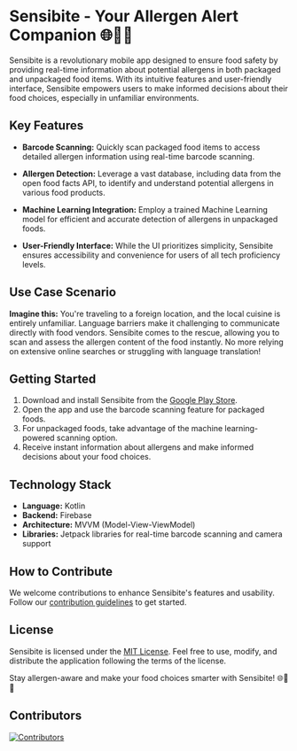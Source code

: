 # Sensibite - Your Allergen Alert Companion 🌐🥦🚀

Sensibite is a revolutionary mobile app designed to ensure food safety by providing real-time information about potential allergens in both packaged and unpackaged food items. With its intuitive features and user-friendly interface, Sensibite empowers users to make informed decisions about their food choices, especially in unfamiliar environments.

## Key Features

- **Barcode Scanning:** Quickly scan packaged food items to access detailed allergen information using real-time barcode scanning.

- **Allergen Detection:** Leverage a vast database, including data from the open food facts API, to identify and understand potential allergens in various food products.

- **Machine Learning Integration:** Employ a trained Machine Learning model for efficient and accurate detection of allergens in unpackaged foods.

- **User-Friendly Interface:** While the UI prioritizes simplicity, Sensibite ensures accessibility and convenience for users of all tech proficiency levels.

## Use Case Scenario

**Imagine this:** You're traveling to a foreign location, and the local cuisine is entirely unfamiliar. Language barriers make it challenging to communicate directly with food vendors. Sensibite comes to the rescue, allowing you to scan and assess the allergen content of the food instantly. No more relying on extensive online searches or struggling with language translation!

## Getting Started

1. Download and install Sensibite from the [Google Play Store](#).
2. Open the app and use the barcode scanning feature for packaged foods.
3. For unpackaged foods, take advantage of the machine learning-powered scanning option.
4. Receive instant information about allergens and make informed decisions about your food choices.

## Technology Stack

- **Language:** Kotlin
- **Backend:** Firebase
- **Architecture:** MVVM (Model-View-ViewModel)
- **Libraries:** Jetpack libraries for real-time barcode scanning and camera support

## How to Contribute

We welcome contributions to enhance Sensibite's features and usability. Follow our [contribution guidelines](CONTRIBUTING.md) to get started.

## License

Sensibite is licensed under the [MIT License](LICENSE). Feel free to use, modify, and distribute the application following the terms of the license.

Stay allergen-aware and make your food choices smarter with Sensibite! 🌐🥦🚀

## Contributors

[![Contributors](https://contrib.rocks/image?repo=ksh1710/WorldLens-hackcbs)](https://github.com/ksh1710/WorldLens-hackcbs/graphs/contributors)
